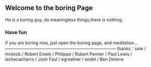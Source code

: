 ## Welcome to the boring Page

He is a boring guy, do meaningless things,there is nothing.

### Have fun

If you are boring now, just open the boring page, and meditation...
——————————————————————————
thanks：sole / mrdoob / Robert Eisele / Philippe / Robert Penner / Paul Lewis / lechecacharro / Josh Faul / egraether / endel / Ben Delarre 

